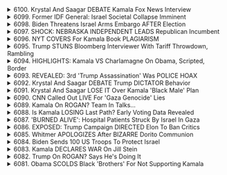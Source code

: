<details>
<summary>6100. Krystal And Saagar DEBATE Kamala Fox News Interview</summary><br>

<a href="https://www.youtube.com/watch?v=61eSnp-LdMk" target="_blank">
    <img src="https://img.youtube.com/vi/61eSnp-LdMk/maxresdefault.jpg" 
        alt="[Youtube]" width="200">
</a>

# Krystal And Saagar DEBATE Kamala Fox News Interview


</details>

<details>
<summary>6099. Former IDF General: Israel Societal Collapse Imminent</summary><br>

<a href="https://www.youtube.com/watch?v=GJ6K-Kq6hhs" target="_blank">
    <img src="https://img.youtube.com/vi/GJ6K-Kq6hhs/maxresdefault.jpg" 
        alt="[Youtube]" width="200">
</a>

# Former IDF General: Israel Societal Collapse Imminent


</details>

<details>
<summary>6098. Biden Threatens Israel Arms Embargo AFTER Election</summary><br>

<a href="https://www.youtube.com/watch?v=6HXUYTVx48I" target="_blank">
    <img src="https://img.youtube.com/vi/6HXUYTVx48I/maxresdefault.jpg" 
        alt="[Youtube]" width="200">
</a>

# Biden Threatens Israel Arms Embargo AFTER Election


</details>

<details>
<summary>6097. SHOCK: NEBRASKA INDEPENDENT LEADS Republican Incumbent</summary><br>

<a href="https://www.youtube.com/watch?v=7EKyzJ2NOOs" target="_blank">
    <img src="https://img.youtube.com/vi/7EKyzJ2NOOs/maxresdefault.jpg" 
        alt="[Youtube]" width="200">
</a>

# SHOCK: NEBRASKA INDEPENDENT LEADS Republican Incumbent


</details>

<details>
<summary>6096. NYT COVERS For Kamala Book PLAGIARISM</summary><br>

<a href="https://www.youtube.com/watch?v=4DMI7I1nSS8" target="_blank">
    <img src="https://img.youtube.com/vi/4DMI7I1nSS8/maxresdefault.jpg" 
        alt="[Youtube]" width="200">
</a>

# NYT COVERS For Kamala Book PLAGIARISM


</details>

<details>
<summary>6095. Trump STUNS Bloomberg Interviewer With Tariff Throwdown, Rambling</summary><br>

<a href="https://www.youtube.com/watch?v=jV-2Bi6FIxw" target="_blank">
    <img src="https://img.youtube.com/vi/jV-2Bi6FIxw/maxresdefault.jpg" 
        alt="[Youtube]" width="200">
</a>

# Trump STUNS Bloomberg Interviewer With Tariff Throwdown, Rambling


</details>

<details>
<summary>6094. HIGHLIGHTS: Kamala VS Charlamagne On Obama, Scripted, Border</summary><br>

<a href="https://www.youtube.com/watch?v=W3GBmq-MLY0" target="_blank">
    <img src="https://img.youtube.com/vi/W3GBmq-MLY0/maxresdefault.jpg" 
        alt="[Youtube]" width="200">
</a>

# HIGHLIGHTS: Kamala VS Charlamagne On Obama, Scripted, Border


</details>

<details>
<summary>6093. REVEALED: 3rd 'Trump Assassination' Was POLICE HOAX</summary><br>

<a href="https://www.youtube.com/watch?v=Y-lMaW4C1_s" target="_blank">
    <img src="https://img.youtube.com/vi/Y-lMaW4C1_s/maxresdefault.jpg" 
        alt="[Youtube]" width="200">
</a>

# REVEALED: 3rd 'Trump Assassination' Was POLICE HOAX


</details>

<details>
<summary>6092. Krystal And Saagar DEBATE Trump DICTATOR Behavior</summary><br>

<a href="https://www.youtube.com/watch?v=w9SdZorPJMU" target="_blank">
    <img src="https://img.youtube.com/vi/w9SdZorPJMU/maxresdefault.jpg" 
        alt="[Youtube]" width="200">
</a>

# Krystal And Saagar DEBATE Trump DICTATOR Behavior


</details>

<details>
<summary>6091. Krystal And Saagar LOSE IT Over Kamala 'Black Male' Plan</summary><br>

<a href="https://www.youtube.com/watch?v=VVrbMGUn5hk" target="_blank">
    <img src="https://img.youtube.com/vi/VVrbMGUn5hk/maxresdefault.jpg" 
        alt="[Youtube]" width="200">
</a>

# Krystal And Saagar LOSE IT Over Kamala 'Black Male' Plan


</details>

<details>
<summary>6090. CNN Called Out LIVE For 'Gaza Genocide' Lies</summary><br>

<a href="https://www.youtube.com/watch?v=eVYu9hdSEb0" target="_blank">
    <img src="https://img.youtube.com/vi/eVYu9hdSEb0/maxresdefault.jpg" 
        alt="[Youtube]" width="200">
</a>

# CNN Called Out LIVE For 'Gaza Genocide' Lies


</details>

<details>
<summary>6089. Kamala On ROGAN? Team In Talks...</summary><br>

<a href="https://www.youtube.com/watch?v=kVTlsSrXg_c" target="_blank">
    <img src="https://img.youtube.com/vi/kVTlsSrXg_c/maxresdefault.jpg" 
        alt="[Youtube]" width="200">
</a>

# Kamala On ROGAN? Team In Talks...


</details>

<details>
<summary>6088. Is Kamala LOSING Last Path? Early Voting Data Revealed</summary><br>

<a href="https://www.youtube.com/watch?v=0WAC-hAfyFM" target="_blank">
    <img src="https://img.youtube.com/vi/0WAC-hAfyFM/maxresdefault.jpg" 
        alt="[Youtube]" width="200">
</a>

# Is Kamala LOSING Last Path? Early Voting Data Revealed


</details>

<details>
<summary>6087. 'BURNED ALIVE': Hospital Patients Struck By Israel In Gaza</summary><br>

<a href="https://www.youtube.com/watch?v=df3kZYqYJlI" target="_blank">
    <img src="https://img.youtube.com/vi/df3kZYqYJlI/maxresdefault.jpg" 
        alt="[Youtube]" width="200">
</a>

# 'BURNED ALIVE': Hospital Patients Struck By Israel In Gaza


</details>

<details>
<summary>6086. EXPOSED: Trump Campaign DIRECTED Elon To Ban Critics</summary><br>

<a href="https://www.youtube.com/watch?v=ARkJhDTbLnk" target="_blank">
    <img src="https://img.youtube.com/vi/ARkJhDTbLnk/maxresdefault.jpg" 
        alt="[Youtube]" width="200">
</a>

# EXPOSED: Trump Campaign DIRECTED Elon To Ban Critics


</details>

<details>
<summary>6085. Whitmer APOLOGIZES After BIZARRE Dorito Communion</summary><br>

<a href="https://www.youtube.com/watch?v=xpziVOdlFJU" target="_blank">
    <img src="https://img.youtube.com/vi/xpziVOdlFJU/maxresdefault.jpg" 
        alt="[Youtube]" width="200">
</a>

# Whitmer APOLOGIZES After BIZARRE Dorito Communion


</details>

<details>
<summary>6084. Biden Sends 100 US Troops To Protect Israel</summary><br>

<a href="https://www.youtube.com/watch?v=54FkPA-8wHk" target="_blank">
    <img src="https://img.youtube.com/vi/54FkPA-8wHk/maxresdefault.jpg" 
        alt="[Youtube]" width="200">
</a>

# Biden Sends 100 US Troops To Protect Israel


</details>

<details>
<summary>6083. Kamala DECLARES WAR On Jill Stein</summary><br>

<a href="https://www.youtube.com/watch?v=JEXuNKVD5pU" target="_blank">
    <img src="https://img.youtube.com/vi/JEXuNKVD5pU/maxresdefault.jpg" 
        alt="[Youtube]" width="200">
</a>

# Kamala DECLARES WAR On Jill Stein


</details>

<details>
<summary>6082. Trump On ROGAN? Says He's Doing It</summary><br>

<a href="https://www.youtube.com/watch?v=XliEs4_U1ok" target="_blank">
    <img src="https://img.youtube.com/vi/XliEs4_U1ok/maxresdefault.jpg" 
        alt="[Youtube]" width="200">
</a>

# Trump On ROGAN? Says He's Doing It


</details>

<details>
<summary>6081. Obama SCOLDS Black 'Brothers' For Not Supporting Kamala</summary><br>

<a href="https://www.youtube.com/watch?v=voeS05aHvDI" target="_blank">
    <img src="https://img.youtube.com/vi/voeS05aHvDI/maxresdefault.jpg" 
        alt="[Youtube]" width="200">
</a>

# Obama SCOLDS Black 'Brothers' For Not Supporting Kamala


</details>

